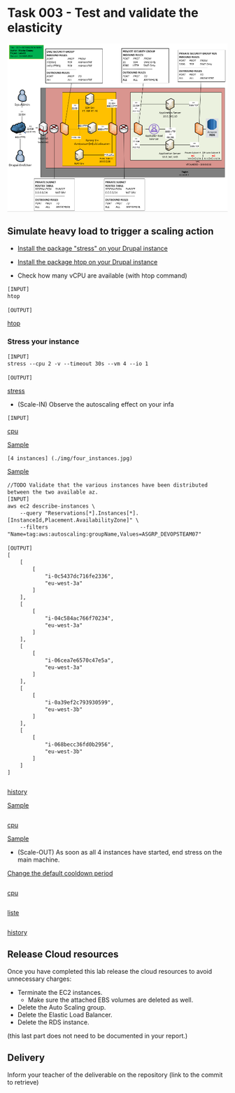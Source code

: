 # Task 003 - Test and validate the elasticity

![Schema](./img/CLD_AWS_INFA.PNG)


## Simulate heavy load to trigger a scaling action

* [Install the package "stress" on your Drupal instance](https://www.geeksforgeeks.org/linux-stress-command-with-examples/)

* [Install the package htop on your Drupal instance](https://www.geeksforgeeks.org/htop-command-in-linux-with-examples/)

* Check how many vCPU are available (with htop command)

```
[INPUT]
htop

[OUTPUT]
```
[htop](./img/htop.jpg)

### Stress your instance

```
[INPUT]
stress --cpu 2 -v --timeout 30s --vm 4 --io 1

[OUTPUT]
```
[stress](./img/stress.jpg)

* (Scale-IN) Observe the autoscaling effect on your infa


```
[INPUT]
```
[cpu](./img/cpu.jpg)

[Sample](./img/CLD_AWS_CLOUDWATCH_CPU_METRICS.PNG)

```
[4 instances] (./img/four_instances.jpg)
```
[Sample](./img/CLD_AWS_EC2_LIST.PNG)

```
//TODO Validate that the various instances have been distributed between the two available az.
[INPUT]
aws ec2 describe-instances \
    --query "Reservations[*].Instances[*].[InstanceId,Placement.AvailabilityZone]" \
    --filters "Name=tag:aws:autoscaling:groupName,Values=ASGRP_DEVOPSTEAM07"

[OUTPUT]
[
    [
        [
            "i-0c5437dc716fe2336",
            "eu-west-3a"
        ]
    ],
    [
        [
            "i-04c584ac766f70234",
            "eu-west-3a"
        ]
    ],
    [
        [
            "i-06cea7e6570c47e5a",
            "eu-west-3a"
        ]
    ],
    [
        [
            "i-0a39ef2c793930599",
            "eu-west-3b"
        ]
    ],
    [
        [
            "i-068becc36fd0b2956",
            "eu-west-3b"
        ]
    ]
]
```

```

```
[history](./img/history.jpg)

[Sample](./img/CLD_AWS_ASG_ACTIVITY_HISTORY.PNG)

```
```
[cpu](./img/cpu.jpg)

[Sample](./img/CLD_AWS_CLOUDWATCH_ALARMHIGH_STATS.PNG)


* (Scale-OUT) As soon as all 4 instances have started, end stress on the main machine.

[Change the default cooldown period](https://docs.aws.amazon.com/autoscaling/ec2/userguide/ec2-auto-scaling-scaling-cooldowns.html)

```

```
[cpu](./img/cpu.jpg)

```
```
[liste](./img/liste_instances.jpg)

```
```
[history](./img/history.jpg)

## Release Cloud resources

Once you have completed this lab release the cloud resources to avoid
unnecessary charges:

* Terminate the EC2 instances.
    * Make sure the attached EBS volumes are deleted as well.
* Delete the Auto Scaling group.
* Delete the Elastic Load Balancer.
* Delete the RDS instance.

(this last part does not need to be documented in your report.)

## Delivery

Inform your teacher of the deliverable on the repository (link to the commit to retrieve)

